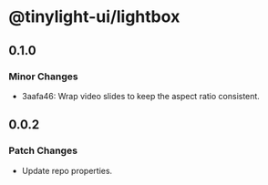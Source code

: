 # @tinylight-ui/lightbox

## 0.1.0

### Minor Changes

- 3aafa46: Wrap video slides to keep the aspect ratio consistent.

## 0.0.2

### Patch Changes

- Update repo properties.
